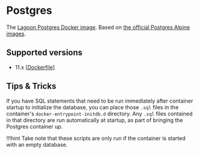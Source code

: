 # Postgres

The [Lagoon Postgres Docker image](https://github.com/amazeeio/lagoon/blob/master/images/postgres/Dockerfile). Based on [the official Postgres Alpine images](https://hub.docker.com/_/postgres).

## Supported versions

* 11.x [\[Dockerfile\]](https://github.com/amazeeio/lagoon/blob/master/images/postgres/Dockerfile)

## Tips & Tricks

If you have SQL statements that need to be run immediately after container startup to initialize the database, you can place those `.sql` files in the container's `docker-entrypoint-initdb.d` directory. Any `.sql` files contained in that directory are run automatically at startup, as part of bringing the Postgres container up.

!!!hint
    Take note that these scripts are only run if the container is started with an empty database.


